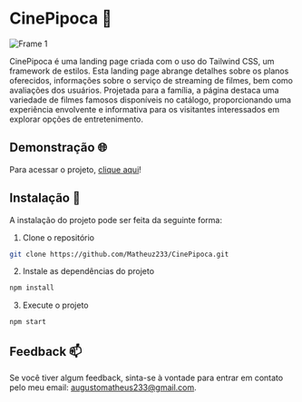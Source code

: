 # CinePipoca 🍿

![Frame 1](https://github.com/Matheuz233/CinePipoca/assets/138679799/edf30b10-2d37-4cf7-8802-45a471fd1f3c)

CinePipoca é uma landing page criada com o uso do Tailwind CSS, um framework de estilos. Esta landing page abrange detalhes sobre os planos oferecidos, informações sobre o serviço de streaming de filmes, bem como avaliações dos usuários. Projetada para a família, a página destaca uma variedade de filmes famosos disponíveis no catálogo, proporcionando uma experiência envolvente e informativa para os visitantes interessados em explorar opções de entretenimento.

## Demonstração 🌐

Para acessar o projeto, [clique aqui](https://cinepipoca.vercel.app/)!


## Instalação 🚀

A instalação do projeto pode ser feita da seguinte forma:

1. Clone o repositório

```bash
git clone https://github.com/Matheuz233/CinePipoca.git
```

2. Instale as dependências do projeto

```bash
npm install
```

3. Execute o projeto

```bash
npm start
```

## Feedback 📫

Se você tiver algum feedback, sinta-se à vontade para entrar em contato pelo meu email: augustomatheus233@gmail.com.
